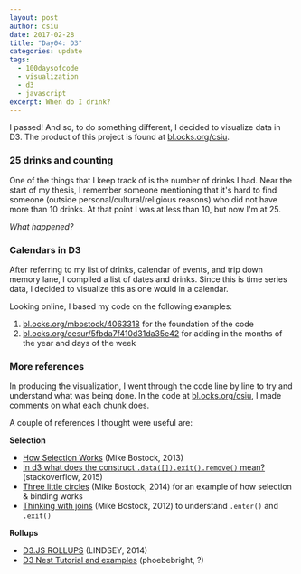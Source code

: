 ```yaml
---
layout: post
author: csiu
date: 2017-02-28
title: "Day04: D3"
categories: update
tags:
  - 100daysofcode
  - visualization
  - d3
  - javascript
excerpt: When do I drink?
---
```


I passed! And so, to do something different, I decided to visualize data in D3. The product of this project is found at [bl.ocks.org/csiu](https://bl.ocks.org/csiu/33a8cd7d152b06eeca95f2556bc0eafb).

### 25 drinks and counting

One of the things that I keep track of is the number of drinks I had. Near the start of my thesis, I remember someone mentioning that it's hard to find someone (outside personal/cultural/religious reasons) who did not have more than 10 drinks. At that point I was at less than 10, but now I'm at 25.

*What happened?*

### Calendars in D3

After referring to my list of drinks, calendar of events, and trip down memory lane, I compiled a list of dates and drinks. Since this is time series data, I decided to visualize this as one would in a calendar.

Looking online, I based my code on the following examples:

1. [bl.ocks.org/mbostock/4063318](https://bl.ocks.org/mbostock/4063318) for the foundation of the code
2. [bl.ocks.org/eesur/5fbda7f410d31da35e42](http://bl.ocks.org/eesur/5fbda7f410d31da35e42) for adding in the months of the year and days of the week

### More references

In producing the visualization, I went through the code line by line to try and understand what was being done. In the code at [bl.ocks.org/csiu](https://bl.ocks.org/csiu/33a8cd7d152b06eeca95f2556bc0eafb), I made comments on what each chunk does.

A couple of references I thought were useful are:

**Selection**

- [How Selection Works](https://bost.ocks.org/mike/selection/) (Mike Bostock, 2013)
- [In d3 what does the construct `.data([]).exit().remove()` mean?](http://stackoverflow.com/questions/30651579/in-d3-what-does-the-construct-data-exit-remove-mean) (stackoverflow, 2015)
- [Three little circles](https://bost.ocks.org/mike/circles/) (Mike Bostock, 2014) for an example of how selection & binding works
- [Thinking with joins](https://bost.ocks.org/mike/join/) (Mike Bostock, 2012) to understand `.enter()` and `.exit()`

**Rollups**

- [D3.JS ROLLUPS](http://leaena.com/2014/01/d3-js-rollups/) (LINDSEY, 2014)
- [D3 Nest Tutorial and examples](http://bl.ocks.org/phoebebright/raw/3176159/) (phoebebright, ?)
